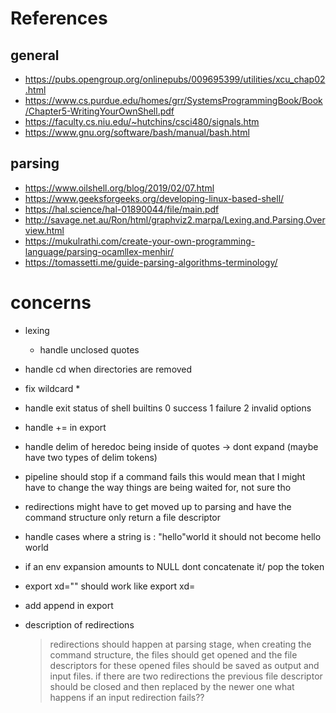 # **References**

## general

- https://pubs.opengroup.org/onlinepubs/009695399/utilities/xcu_chap02.html
- https://www.cs.purdue.edu/homes/grr/SystemsProgrammingBook/Book/Chapter5-WritingYourOwnShell.pdf
- https://faculty.cs.niu.edu/~hutchins/csci480/signals.htm
- https://www.gnu.org/software/bash/manual/bash.html

## parsing

- https://www.oilshell.org/blog/2019/02/07.html
- https://www.geeksforgeeks.org/developing-linux-based-shell/
- https://hal.science/hal-01890044/file/main.pdf
- http://savage.net.au/Ron/html/graphviz2.marpa/Lexing.and.Parsing.Overview.html
- https://mukulrathi.com/create-your-own-programming-language/parsing-ocamllex-menhir/
- https://tomassetti.me/guide-parsing-algorithms-terminology/

# **concerns**

- lexing
  - handle unclosed quotes
- handle cd when directories are removed
- fix wildcard \*
- handle exit status of shell builtins 0 success 1 failure 2 invalid options
- handle += in export
- handle delim of heredoc being inside of quotes -> dont expand (maybe have two types of delim tokens)
- pipeline should stop if a command fails
  this would mean that I might have to change the way things are being waited for, not sure tho
- redirections might have to get moved up to parsing and have the command structure only return a file descriptor
- handle cases where a string is : "hello"world
  it should not become hello world
- if an env expansion amounts to NULL dont concatenate it/ pop the token
- export xd="" should work like export xd=
- add append in export

- description of redirections
  > redirections should happen at parsing stage, when creating the command structure, the files should get opened and the file descriptors for these opened files should be saved as output and input files.
  > if there are two redirections the previous file descriptor should be closed and then replaced by the newer one
  > what happens if an input redirection fails??
